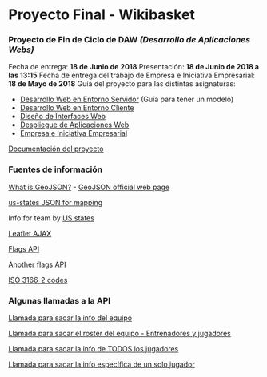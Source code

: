 # Proyecto Final - Wikibasket

### Proyecto de Fin de Ciclo de DAW *(Desarrollo de Aplicaciones Webs)*

Fecha de entrega: **18 de Junio de 2018**
Presentación: **18 de Junio de 2018 a las 13:15**
Fecha de entrega del trabajo de Empresa e Iniciativa Empresarial: **18 de Mayo de 2018**
Guía del proyecto para las distintas asignaturas:

* [Desarrollo Web en Entorno Servidor](https://docs.google.com/document/d/1rmMdIPlNaOMITGrkd1Rtm657zybnIlsTpQKawHk7HbM/edit?rm=minimal) (Guía para tener un modelo)
* [Desarrollo Web en Entorno Cliente](https://github.com/LuisJoseSanchez/indice-proyectos-daw-2017/wiki/Desarrollo-Web-en-Entono-Cliente)
* [Diseño de Interfaces Web](https://github.com/LuisJoseSanchez/indice-proyectos-daw-2017/wiki/Dise%C3%B1o-de-Interfaces-Web)
* [Despliegue de Aplicaciones Web](https://github.com/LuisJoseSanchez/indice-proyectos-daw-2017/wiki/Despliegue-de-Aplicaciones-Web)
* [Empresa e Iniciativa Empresarial](https://drive.google.com/open?id=145jGXGTZ6sU5wFTWwZZW1Bmxp00nZpPy)

[Documentación del proyecto](https://github.com/manueldevjour/wikibasket/blob/master/Documentaci%C3%B3n%20Proyecto%20Final%20-%20Wikibasket%20-%20Final.pdf)

### Fuentes de información

[What is GeoJSON?](https://es.wikipedia.org/wiki/GeoJSON) - [GeoJSON official web page](http://geojson.org/)

[us-states JSON for mapping](https://github.com/PublicaMundi/MappingAPI/blob/master/data/geojson/us-states.json?short_path=1c1ebe5)

Info for team by [US states](https://state.1keydata.com/nba-teams-by-state.php)

[Leaflet AJAX](https://github.com/calvinmetcalf/leaflet-ajax)

[Flags API](http://www.countryflags.io/#quick_start)

[Another flags API](https://github.com/oxguy3/flags/blob/gh-pages/README.md)

[ISO 3166-2 codes](https://en.wikipedia.org/wiki/ISO_3166-2#Current_codes)

### Algunas llamadas a la API
[Llamada para sacar la info del equipo](http://stats.nba.com/stats/teaminfocommon/?TeamID=1610612754&Season=2003-04&SeasonType=Regular&LeagueID=00)

[Llamada para sacar el roster del equipo - Entrenadores y jugadores](http://stats.nba.com/stats/commonteamroster/?TeamID=1610612737&Season=2000-01)

[Llamada para sacar la info de TODOS los jugadores](http://stats.nba.com/stats/commonallplayers/?LeagueID=00&Season=2017-18&IsOnlyCurrentSeason=1)

[Llamada para sacar la info específica de un solo jugador](http://stats.nba.com/stats/commonplayerinfo/?PlayerID=1544)
